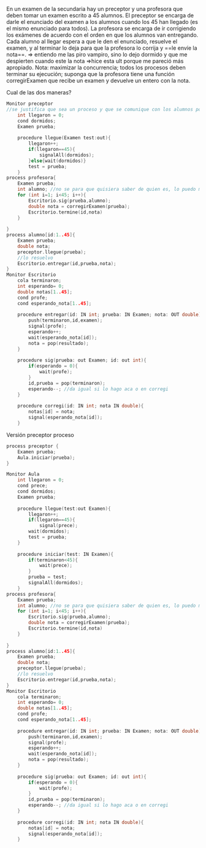 En un examen de la secundaria hay un preceptor y una profesora que deben tomar un examen escrito a 45 alumnos. El preceptor se encarga de darle el enunciado del examen a los alumnos cuando los 45 han llegado (es el mismo enunciado para todos). La profesora se encarga de ir corrigiendo los exámenes de acuerdo con el orden en que los alumnos van entregando. Cada alumno al llegar espera a que le den el enunciado, resuelve el examen, y al terminar lo deja
para que la profesora lo corrija y ==le envíe la nota==. => entiendo me las piro vampiro, sino lo dejo dormido y que me despierten cuando este la nota =>hice esta ult porque me pareció más apropiado.
Nota: maximizar la concurrencia; todos los procesos deben terminar su ejecución; suponga que la profesora tiene una función corregirExamen que recibe un examen y devuelve un entero con la nota.


Cual de las dos maneras?
```c
Monitor preceptor 
//se justifica que sea un proceso y que se comunique con los alumnos por un monitor (aula, por ejemplo) y que los alumnos lleguen y le avise el ultimo al preceptor dormido en su cond personal, similar partido con cancha ejemplo 5, cuando estan todos y este cambie una variable del monitor por el examen y lo tomen todos de ahi?   
	int llegaron = 0;
	cond dormidos;
	Examen prueba;
	
	procedure llegue(Examen test:out){
		llegaron++;
		if(llegaron==45){
			signalAll(dormidos);
		}else{wait(dormidos)}
		test = prueba;
	}
process profesora{
	Examen prueba;
	int alumno; //no se para que quisiera saber de quien es, lo puedo manejar con el monitor sino
	for (int i=1; i<45; i++){
		Escritorio.sig(prueba,alumno);
		double nota = corregirExamen(prueba);
		Escritorio.termine(id,nota)
	}
	
}
process alumno[id:1..45]{
	Examen prueba;
	double nota;
	preceptor.llegue(prueba);
	//lo resuelvo
	Escritorio.entregar(id,prueba,nota);
}
Monitor Escritorio
	cola terminaron;
	int esperando= 0;
	double notas[1..45];
	cond profe;
	cond esperando_nota[1..45]; 
	
	procedure entregar(id: IN int; prueba: IN Examen; nota: OUT double){
		push(terminaron,id,examen);
		signal(profe);
		esperando++;
		wait(esperando_nota[id]);
		nota = pop(resultado);
	}
	
	procedure sig(prueba: out Examen; id: out int){
		if(esperando = 0){
			wait(profe);
		}
		id,prueba = pop(terminaron);
		esperando--; //da igual si lo hago aca o en corregi
	}
	
	procedure corregi(id: IN int; nota IN double){
		notas[id] = nota;
		signal(esperando_nota[id]);
	}
```
Versión preceptor proceso
```c
process preceptor {
	Examen prueba;
	Aula.iniciar(prueba);
}

Monitor Aula
	int llegaron = 0;
	cond prece;
	cond dormidos;
	Examen prueba;
	
	procedure llegue(test:out Examen){
		llegaron++;
		if(llegaron==45){
			signal(prece);
		wait(dormidos);
		test = prueba;
	}
	
	procedure iniciar(test: IN Examen){
		if(terminaron<45){
			wait(prece);
		}
		prueba = test;
		signalAll(dormidos);
	}
process profesora{
	Examen prueba;
	int alumno; //no se para que quisiera saber de quien es, lo puedo manejar con el monitor sino
	for (int i=1; i<45; i++){
		Escritorio.sig(prueba,alumno);
		double nota = corregirExamen(prueba);
		Escritorio.termine(id,nota)
	}
	
}
process alumno[id:1..45]{
	Examen prueba;
	double nota;
	preceptor.llegue(prueba);
	//lo resuelvo
	Escritorio.entregar(id,prueba,nota);
}
Monitor Escritorio
	cola terminaron;
	int esperando= 0;
	double notas[1..45];
	cond profe;
	cond esperando_nota[1..45]; 
	
	procedure entregar(id: IN int; prueba: IN Examen; nota: OUT double){
		push(terminaron,id,examen);
		signal(profe);
		esperando++;
		wait(esperando_nota[id]);
		nota = pop(resultado);
	}
	
	procedure sig(prueba: out Examen; id: out int){
		if(esperando = 0){
			wait(profe);
		}
		id,prueba = pop(terminaron);
		esperando--; //da igual si lo hago aca o en corregi
	}
	
	procedure corregi(id: IN int; nota IN double){
		notas[id] = nota;
		signal(esperando_nota[id]);
	}
```